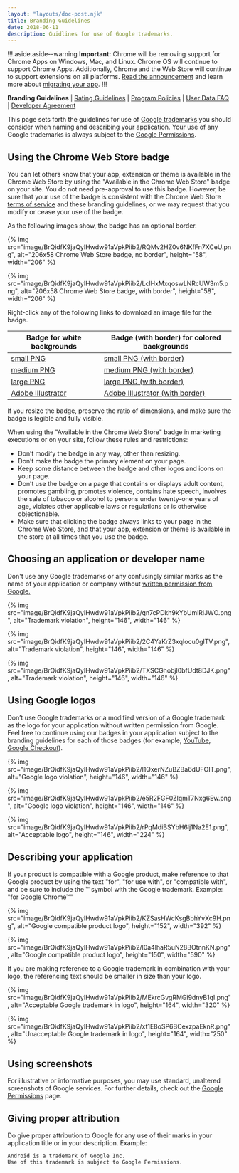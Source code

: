 ```yaml
---
layout: "layouts/doc-post.njk"
title: Branding Guidelines
date: 2018-06-11
description: Guidlines for use of Google trademarks.
---
```


!!!.aside.aside--warning
**Important:** Chrome will be removing support for Chrome Apps on Windows, Mac, and Linux. Chrome OS
will continue to support Chrome Apps. Additionally, Chrome and the Web Store will continue to
support extensions on all platforms. [Read the announcement][1] and learn more about [migrating your
app][2].
!!!

<!-- TODO(kaycebasques): Remove this duplicate site nav. -->

**Branding Guidelines** | [Rating Guidelines][3] | [Program Policies][4] | [User Data FAQ][5] |
[Developer Agreement][6]

This page sets forth the guidelines for use of [Google trademarks][7] you should consider when
naming and describing your application. Your use of any Google trademarks is always subject to the
[Google Permissions][8].

## Using the Chrome Web Store badge

You can let others know that your app, extension or theme is available in the Chrome Web Store by
using the "Available in the Chrome Web Store" badge on your site. You do not need pre-approval to
use this badge. However, be sure that your use of the badge is consistent with the Chrome Web Store
[terms of service][9] and these branding guidelines, or we may request that you modify or cease your
use of the badge.

As the following images show, the badge has an optional border.

{% img src="image/BrQidfK9jaQyIHwdw91aVpkPiib2/RQMv2HZ0v6NKfFn7XCeU.png", 
       alt="206x58 Chrome Web Store badge, no border", 
       height="58", width="206" %}

{% img src="image/BrQidfK9jaQyIHwdw91aVpkPiib2/LclHxMxqoswLNRcUW3m5.png",
       alt="206x58 Chrome Web Store badge, with border", height="58", width="206" %}

Right-click any of the following links to download an image file for the badge.

<!-- TODO(kaycebasques): Migrate these assets. https://pantheon.corp.google.com/storage/browser/chromedocs-webstore/images?project=chrome-apps-doc&pageState=(%22StorageObjectListTable%22:(%22f%22:%22%255B%255D%22))&prefix=&forceOnObjectsSortingFiltering=false -->

| Badge for white backgrounds | Badge (with border) for colored backgrounds |
| -------------------------------- | ------------------------------------------------ |
| [small PNG][10] | [small PNG (with border)][14] |
| [medium PNG][11] | [medium PNG (with border)][15] |
| [large PNG][12] | [large PNG (with border)][16] |
| [Adobe Illustrator][13] | [Adobe Illustrator (with border)][17] |

If you resize the badge, preserve the ratio of dimensions, and make sure the badge is legible and
fully visible.

When using the "Available in the Chrome Web Store" badge in marketing executions or on your site,
follow these rules and restrictions:

- Don’t modify the badge in any way, other than resizing.
- Don’t make the badge the primary element on your page.
- Keep some distance between the badge and other logos and icons on your page.
- Don’t use the badge on a page that contains or displays adult content, promotes gambling, promotes
  violence, contains hate speech, involves the sale of tobacco or alcohol to persons under
  twenty-one years of age, violates other applicable laws or regulations or is otherwise
  objectionable.
- Make sure that clicking the badge always links to your page in the Chrome Web Store, and that your
  app, extension or theme is available in the store at all times that you use the badge.

## Choosing an application or developer name

Don't use any Google trademarks or any confusingly similar marks as the name of your application or
company without [written permission from Google.][19]

{% img src="image/BrQidfK9jaQyIHwdw91aVpkPiib2/qn7cPDkh9kYbUmlRiJWO.png",
       alt="Trademark violation", height="146", width="146" %}

{% img src="image/BrQidfK9jaQyIHwdw91aVpkPiib2/2C4YaKrZ3xqIocu0glTV.png",
       alt="Trademark violation", height="146", width="146" %}

{% img src="image/BrQidfK9jaQyIHwdw91aVpkPiib2/TXSCGhobjl0bfUdt8DJK.png",
       alt="Trademark violation", height="146", width="146" %}

## Using Google logos

Don’t use Google trademarks or a modified version of a Google trademark as the logo for your
application without written permission from Google. Feel free to continue using our badges in your
application subject to the branding guidelines for each of those badges (for example, [YouTube][20],
[Google Checkout][21]).

{% img src="image/BrQidfK9jaQyIHwdw91aVpkPiib2/l1QxerNZuBZBa6dUFOIT.png",
       alt="Google logo violation", height="146", width="146" %}

{% img src="image/BrQidfK9jaQyIHwdw91aVpkPiib2/e5R2FGF0ZlqmT7Nxg6Ew.png",
       alt="Google logo violation", height="146", width="146" %}

{% img src="image/BrQidfK9jaQyIHwdw91aVpkPiib2/rPqMdiBSYbH6lj1Na2E1.png",
       alt="Acceptable logo", height="146", width="224" %}

## Describing your application

If your product is compatible with a Google product, make reference to that Google product by using
the text "for", "for use with", or "compatible with", and be sure to include the ™ symbol with the
Google trademark. Example: "for Google Chrome™"

{% img src="image/BrQidfK9jaQyIHwdw91aVpkPiib2/KZSasHWcKsgBbhYvXc9H.png",
       alt="Google compatible product logo", height="152", width="392" %}

{% img src="image/BrQidfK9jaQyIHwdw91aVpkPiib2/l0a4lhaR5uN28BOtnnKN.png",
       alt="Google compatible product logo", height="150", width="590" %}

If you are making reference to a Google trademark in combination with your logo, the referencing
text should be smaller in size than your logo.

{% img src="image/BrQidfK9jaQyIHwdw91aVpkPiib2/MEkrcGvgRMGi9dnyB1qI.png",
       alt="Acceptable Google trademark in logo", height="164", width="320" %}

{% img src="image/BrQidfK9jaQyIHwdw91aVpkPiib2/xt1E8oSP6BCexzpaEknR.png",
       alt="Unacceptable Google trademark in logo", height="164", width="250" %}

## Using screenshots

For illustrative or informative purposes, you may use standard, unaltered screenshots of Google
services. For further details, check out the [Google Permissions][23] page.

## Giving proper attribution

Do give proper attribution to Google for any use of their marks in your application title or in your
description. Example:

```text
Android is a trademark of Google Inc.
Use of this trademark is subject to Google Permissions.
```

[1]: http://blog.chromium.org/2016/08/from-chrome-apps-to-web.html
[2]: /docs/apps/migration/
[3]: /docs/rating/
[4]: /docs/program_policies/
[5]: /docs/user_data/
[6]: /docs/terms/
[7]: http://www.google.com/permissions/trademark/
[8]: http://www.google.com/permissions/trademark/
[9]: /docs/terms/
[10]: images/ChromeWebStore_Badge_v2_206x58.png
[11]: images/ChromeWebStore_Badge_v2_340x96.png
[12]: images/ChromeWebStore_Badge_v2_496x150.png
[13]: images/ChromeWebStore_Badge
[14]: images/ChromeWebStore_BadgeWBorder_v2_206x58.png
[15]: images/ChromeWebStore_BadgeWBorder_v2_340x96.png
[16]: images/ChromeWebStore_BadgeWBorder_v2_496x150.png
[17]: images/ChromeWebStore_BadgeWBorder.ai
[19]: https://services.google.com/fb/forms/permissionsbrand/
[20]: https://developers.google.com/youtube/branding
[21]: https://checkout.google.com/seller/checkout_buttons.html
[23]: http://www.google.com/permissions/index.html
